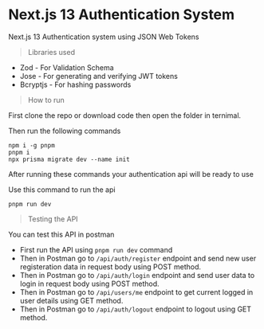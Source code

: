 # Next.js 13 Authentication System
Next.js 13 Authentication system using JSON Web Tokens

> Libraries used
- Zod - For Validation Schema
- Jose - For generating and verifying JWT tokens
- Bcryptjs - For hashing passwords

> How to run

First clone the repo or download code then open the folder in ternimal.

Then run the following commands 
```
npm i -g pnpm
pnpm i
npx prisma migrate dev --name init
```
After running these commands your authentication api will be ready to use

Use this command to run the api
```
pnpm run dev
```

> Testing the API

You can test this API in postman

- First run the API using `pnpm run dev` command
- Then in Postman go to `/api/auth/register` endpoint and send new user registeration data in request body using POST method.
- Then in Postman go to `/api/auth/login` endpoint and send user data to login in request body using POST method.
- Then in Postman go to `/api/users/me` endpoint to get current logged in user details using GET method.
- Then in Postman go to `/api/auth/logout` endpoint to logout using GET method.
